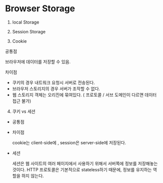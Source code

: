 # Browser Storage

1. local Storage

2. Session Storage

3. Cookie

공통점

브라우저에 데이터를 저장할 수 있음.

차이점

- 쿠키의 경우 내트워크 요청시 서버로 전송된다.
- 브라우저 스토리지의 경우 서버가 조작할 수 없다.
- 웹 스토리지 객체는 오리진에 묶여있다. ( 프로토콜 / 서브 도메인이 다르면 데이터 접근 불가)

4. 쿠키 vs 세션

- 공통점
- 차이점

  cookie는 client-side에 , session은 server-side에 저장된다.

- 세션

  세션은 웹 사이트의 여러 페이지에서 사용하기 위해서 서버쪽에 정보를 저장해놓는 것이다.
  HTTP 프로토콜은 기본적으로 stateless하기 때문에, 정보를 유지하는 역할을 하지 않는다.
